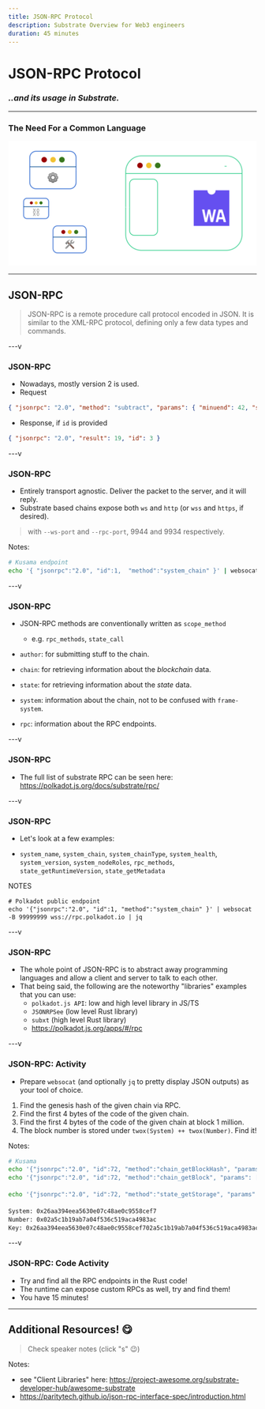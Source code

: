 ```yaml
---
title: JSON-RPC Protocol
description: Substrate Overview for Web3 engineers
duration: 45 minutes
---
```


# JSON-RPC Protocol

### _..and its usage in Substrate._

---

### The Need For a Common Language

<img style="width: 1200px;" src="../../assets/img/5-Substrate/dev-4-json.svg" />

---

## JSON-RPC

> JSON-RPC is a remote procedure call protocol encoded in JSON. It is similar to the XML-RPC protocol, defining only a few data types and commands.

---v

### JSON-RPC

- Nowadays, mostly version 2 is used.
- Request

```json
{ "jsonrpc": "2.0", "method": "subtract", "params": { "minuend": 42, "subtrahend": 23 }, "id": 3 }
```

- Response, if `id` is provided

```json
{ "jsonrpc": "2.0", "result": 19, "id": 3 }
```

---v

### JSON-RPC

- Entirely transport agnostic. Deliver the packet to the server, and it will reply.
- Substrate based chains expose both `ws` and `http` (or `wss` and `https`, if desired).

> with `--ws-port` and `--rpc-port`, 9944 and 9934 respectively.

Notes:

```sh
# Kusama endpoint
echo '{ "jsonrpc":"2.0", "id":1,  "method":"system_chain" }' | websocat -B 99999999 ws://34.79.74.54:9924
```

---v

### JSON-RPC

- JSON-RPC methods are conventionally written as `scope_method`

  - e.g. `rpc_methods`, `state_call`

- `author`: for submitting stuff to the chain.
- `chain`: for retrieving information about the _blockchain_ data.
- `state`: for retrieving information about the _state_ data.
- `system`: information about the chain, not to be confused with `frame-system`.
- `rpc`: information about the RPC endpoints.

---v

### JSON-RPC

- The full list of substrate RPC can be seen here: https://polkadot.js.org/docs/substrate/rpc/

---v

### JSON-RPC

- Let's look at a few examples:

- `system_name`, `system_chain`, `system_chainType`, `system_health`, `system_version`, `system_nodeRoles`, `rpc_methods`, `state_getRuntimeVersion`, `state_getMetadata`

NOTES

```shZ
# Polkadot public endpoint
echo '{"jsonrpc":"2.0", "id":1, "method":"system_chain" }' | websocat -B 99999999 wss://rpc.polkadot.io | jq
```

---v

### JSON-RPC

- The whole point of JSON-RPC is to abstract away programming languages and allow a client and server to talk to each other.
- That being said, the following are the noteworthy "libraries" examples that you can use:
  - `polkadot.js API`: low and high level library in JS/TS
  - `JSONRPSee` (low level Rust library)
  - `subxt` (high level Rust library)
  - https://polkadot.js.org/apps/#/rpc

---v

### JSON-RPC: Activity

- Prepare `websocat` (and optionally `jq` to pretty display JSON outputs) as your tool of
  choice.

1. Find the genesis hash of the given chain via RPC.
1. Find the first 4 bytes of the code of the given chain.
1. Find the first 4 bytes of the code of the given chain at block 1 million.
1. The block number is stored under `twox(System) ++ twox(Number)`. Find it!

Notes:

```sh
# Kusama
echo '{"jsonrpc":"2.0", "id":72, "method":"chain_getBlockHash", "params": ["0x0"] }' | websocat -B 99999999 ws://34.79.74.54:9944 | jq
echo '{"jsonrpc":"2.0", "id":72, "method":"chain_getBlock", "params": ["0x91b171bb158e2d3848fa23a9f1c25182fb8e20313b2c1eb49219da7a70ce90c3"] }' | websocat -B 99999999 ws://34.79.74.54:9944 | jq

echo '{"jsonrpc":"2.0", "id":72, "method":"state_getStorage", "params": ["0x3a636f6465"] }' | websocat -B 99999999  ws://34.79.74.54:9944 | head -c 100

System: 0x26aa394eea5630e07c48ae0c9558cef7
Number: 0x02a5c1b19ab7a04f536c519aca4983ac
Key: 0x26aa394eea5630e07c48ae0c9558cef702a5c1b19ab7a04f536c519aca4983ac
```

---v

### JSON-RPC: Code Activity

- Try and find all the RPC endpoints in the Rust code!
- The runtime can expose custom RPCs as well, try and find them!
- You have 15 minutes!

---

## Additional Resources! 😋

> Check speaker notes (click "s" 😉)

Notes:

- see "Client Libraries" here: https://project-awesome.org/substrate-developer-hub/awesome-substrate
- https://paritytech.github.io/json-rpc-interface-spec/introduction.html
